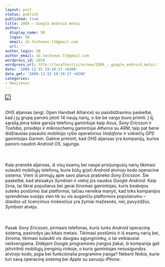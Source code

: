 ```yaml
---
layout: post
status: publish
published: true
title: 2009 – Google Android metai
author:
  display_name: SB
  login: SB
  email: sb.technews.lt@gmail.com
  url: ''
author_login: SB
author_email: sb.technews.lt@gmail.com
wordpress_id: 2850
wordpress_url: http://localhost/site/new/2009_-_google_android_metai/
date: '2008-12-15 19:10:17 +0200'
date_gmt: '2008-12-15 19:10:17 +0200'
categories:
- Naujienos
---
```

<div class="imgright"><img src="http://tbn0.google.com/images?q=tbn:_Nw0fQ44mPZfbM:http://www.pmptoday.com/wp-content/uploads/2007/09/google-phone-linux.jpg" border="1"></div>
<p><br><i>OHS</i> aljansas (angl. Open Handset Alliance) su pasididžiavimu paskelbė, kad į jų grupę panoro įstoti 14 naujų narių, o šie be vargo buvo priimti. Į šį sąrašą įeina tokie garsūs telefonų gamintojai kaip <i>Asus</i>, <i>Sony Ericsson</i> ir <i>Toshiba</i>, prisidėjo ir mikroschemų gamintojai <i>Atheros</i> su <i>ARM</i>, taip pat bene didžiausias pasaulio mobiliojo ryšio operatorius <i>Vodafone</i> ir vokiečių <i>GPS</i> gamintojas <i>Garmin</i>. Galime priminti, kad <i>OHS</i> aljansas yra kompanijų, kurios panoro naudoti <i>Android OS</i>, sąjunga.<br />
<br><br />
<br>Kaip pranešė aljansas, iš visų esamų bei naujai prisijungusių narių tikimasi sulaukti mobiliųjų telefonų, kurie būtų grįsti <i>Android</i> atvirojo kodo operacine sistema. Vieni iš pirmųjų apie savo planus prašneko <i>Sony Ericsson</i>. Šie paskelbė, kad atsisakys <i>Symbian</i> ir vietoj jos naudos <i>Google Android</i>. Kaip žinia, tai tikrai populiarus bei gerai žinomas gamintojas, kuris beabejos suteiks postūmio šiai platformai, tačiau nereikia manyti, kad toks kompanijos sprendimas susijęs vien tik su vis augančiu platformos populiarumu – išlaidos už licencinius mokesčius yra žymiai mažesnės, nei, pavyzdžiui, <i>Symbian</i> atveju.<br />
<br><br />
<br>Pasak <i>Sony Ericsson</i>, pirmasis telefonas, kuris turės <i>Android</i> operacinę sistemą, pasirodys jau kitais metais. Tikimasi postūmio ir iš esamų narių bei, žinoma, tikimasi sulaukti vis daugiau sąjungininkų, o tai veikiausiai neišvengiama. Didėjant <i>Google</i> programinės įrangos įtakai, ši kompanija gali įsitvirtinti mobiliųjų įrenginių rinkoje, o kuris gamintojas nesusigundys atvirojo kodo, pigia bei funkcionalia programine įranga? Nebent <i>Nokia</i>, kurie turi savą operacinę sistemą bei <i>Apple</i> su savuoju <i>iPhone</i>.<br />
<br><br />
<br><br />
<br></p>
